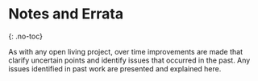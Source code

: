 

# Notes and Errata
{: .no-toc}

As with any open living project, over time improvements are made that clarify uncertain points and
identify issues that occurred in the past. Any issues identified in past work are presented
and explained here.

